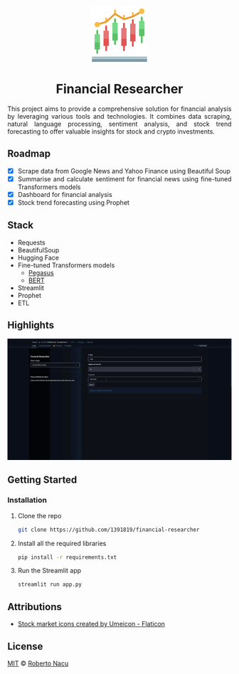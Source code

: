<div align="center">
  <img src="utils/logo.png" alt="logo" width="128"/>
  <h1>Financial Researcher</h1>

</div>

<div align="justify">

This project aims to provide a comprehensive solution for financial analysis by leveraging various tools and technologies. It combines data scraping, natural language processing, sentiment analysis, and stock trend forecasting to offer valuable insights for stock and crypto investments.

## Roadmap

- [x] Scrape data from Google News and Yahoo Finance using Beautiful Soup
- [x] Summarise and calculate sentiment for financial news using fine-tuned Transformers models
- [x] Dashboard for financial analysis
- [x] Stock trend forecasting using Prophet

## Stack

- Requests
- BeautifulSoup
- Hugging Face
- Fine-tuned Transformers models
  - [Pegasus](https://huggingface.co/human-centered-summarization/financial-summarization-pegasus)
  - [BERT](https://huggingface.co/ahmedrachid/FinancialBERT-Sentiment-Analysis)
- Streamlit
- Prophet
- ETL

## Highlights

<div align="center">
  <img src="utils/showcase.gif" alt="application showcase gif" />
</div>

## Getting Started
### Installation

1. Clone the repo
   ```sh
   git clone https://github.com/1391819/financial-researcher
   ```
2. Install all the required libraries
   ```sh
   pip install -r requirements.txt
   ```
3. Run the Streamlit app
   ```sh
   streamlit run app.py
   ```

## Attributions

- <a href="https://www.flaticon.com/free-icons/stock-market" title="stock market icons">Stock market icons created by Umeicon - Flaticon</a>

## License

[MIT](https://github.com/1391819/financial-researcher/blob/main/License.txt) © [Roberto Nacu](https://github.com/1391819)

</div>

